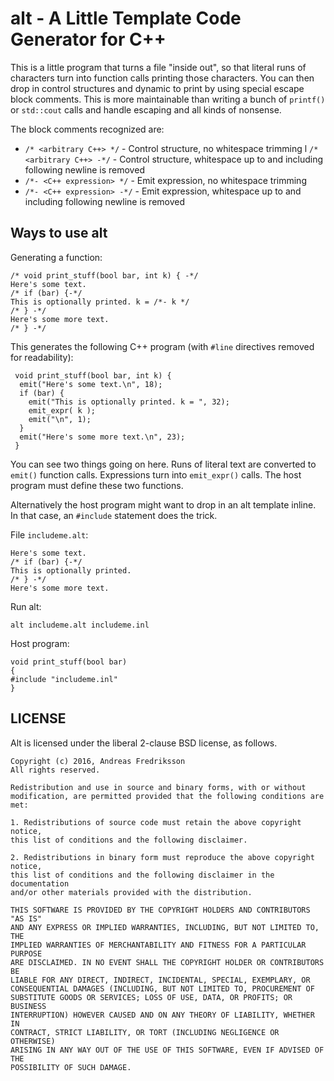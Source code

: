 alt - A Little Template Code Generator for C++
==============================================

This is a little program that turns a file "inside out", so that literal runs
of characters turn into function calls printing those characters. You can then
drop in control structures and dynamic to print by using special escape block
comments. This is more maintainable than writing a bunch of `printf()` or
`std::cout` calls and handle escaping and all kinds of nonsense.

The block comments recognized are:

- `/* <arbitrary C++> */` - Control structure, no whitespace trimming
l `/* <arbitrary C++> -*/` - Control structure, whitespace up to and including following newline is removed
- `/*- <C++ expression> */` - Emit expression, no whitespace trimming
- `/*- <C++ expression> -*/` - Emit expression, whitespace up to and including following newline is removed

Ways to use alt
---------------

Generating a function:

    /* void print_stuff(bool bar, int k) { -*/
    Here's some text.
    /* if (bar) {-*/
    This is optionally printed. k = /*- k */
    /* } -*/
    Here's some more text.
    /* } -*/

This generates the following C++ program (with `#line` directives removed for readability):

     void print_stuff(bool bar, int k) {
      emit("Here's some text.\n", 18);
      if (bar) {
        emit("This is optionally printed. k = ", 32);
        emit_expr( k );
        emit("\n", 1);
      }
      emit("Here's some more text.\n", 23);
     }

You can see two things going on here. Runs of literal text are converted to
`emit()` function calls. Expressions turn into `emit_expr()` calls. The host
program must define these two functions.

Alternatively the host program might want to drop in an alt template inline. In
that case, an `#include` statement does the trick.

File `includeme.alt`:

    Here's some text.
    /* if (bar) {-*/
    This is optionally printed.
    /* } -*/
    Here's some more text.

Run alt:

    alt includeme.alt includeme.inl

Host program:

    void print_stuff(bool bar)
    {
    #include "includeme.inl"
    }
  

LICENSE
-------

Alt is licensed under the liberal 2-clause BSD license, as follows.

    Copyright (c) 2016, Andreas Fredriksson
    All rights reserved.

    Redistribution and use in source and binary forms, with or without
    modification, are permitted provided that the following conditions are met:

    1. Redistributions of source code must retain the above copyright notice,
    this list of conditions and the following disclaimer.

    2. Redistributions in binary form must reproduce the above copyright notice,
    this list of conditions and the following disclaimer in the documentation
    and/or other materials provided with the distribution.

    THIS SOFTWARE IS PROVIDED BY THE COPYRIGHT HOLDERS AND CONTRIBUTORS "AS IS"
    AND ANY EXPRESS OR IMPLIED WARRANTIES, INCLUDING, BUT NOT LIMITED TO, THE
    IMPLIED WARRANTIES OF MERCHANTABILITY AND FITNESS FOR A PARTICULAR PURPOSE
    ARE DISCLAIMED. IN NO EVENT SHALL THE COPYRIGHT HOLDER OR CONTRIBUTORS BE
    LIABLE FOR ANY DIRECT, INDIRECT, INCIDENTAL, SPECIAL, EXEMPLARY, OR
    CONSEQUENTIAL DAMAGES (INCLUDING, BUT NOT LIMITED TO, PROCUREMENT OF
    SUBSTITUTE GOODS OR SERVICES; LOSS OF USE, DATA, OR PROFITS; OR BUSINESS
    INTERRUPTION) HOWEVER CAUSED AND ON ANY THEORY OF LIABILITY, WHETHER IN
    CONTRACT, STRICT LIABILITY, OR TORT (INCLUDING NEGLIGENCE OR OTHERWISE)
    ARISING IN ANY WAY OUT OF THE USE OF THIS SOFTWARE, EVEN IF ADVISED OF THE
    POSSIBILITY OF SUCH DAMAGE.

